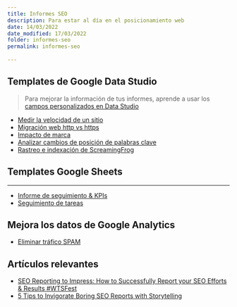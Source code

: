 ```yaml
---
title: Informes SEO
description: Para estar al día en el posicionamiento web
date: 14/03/2022
date_modified: 17/03/2022
folder: informes-seo
permalink: informes-seo
  
---
```


## Templates de Google Data Studio

> Para mejorar la información de tus informes, aprende a usar los [campos personalizados en Data Studio](https://chuletaseo.com/campos-personalizados-data-studio)
> 
- [Medir la velocidad de un sitio]( https://www.searchenginejournal.com/build-speed-dashboards-google-data-studio/321343/)
- [Migración web http vs https](https://simoncox.com/article/using-google-data-studio-to-review-your-http-to-https-migration)
- [Impacto de marca](https://www.morrowlytics.co.uk/google-data-studio/benchmarking-your-search-penetration/)
- [Analizar cambios de posición de palabras clave]( https://datastudio.google.com/u/0/reporting/1Fm7x1vc0vLokRhGf0WqaMd52mw7wjaSI/page/6zXD)
- [Rastreo e indexación de ScreamingFrog](https://datastudio.google.com/reporting/4ce5740d-318d-42bb-befc-5dfb6c7e28f0/page/p_mignxmm5rc)



## Templates Google Sheets 
--------------
- [Informe de seguimiento & KPIs](https://docs.google.com/spreadsheets/d/1zWkOVpXJ_jlHK96gz414KEryDgqIYg9V0huyvKOofzE/edit#gid=0) 
- [Seguimiento de tareas](https://docs.google.com/spreadsheets/d/1S4oO4Ss0MYlyUDm_AaRLCd5r6r3NUUd9E5LAyPa7fFM/edit?usp=sharing)

## Mejora los datos de Google Analytics

 - [Eliminar tráfico SPAM](https://chuletaseo.com/eliminar-trafico-spam-robot)

## Artículos relevantes

- [SEO Reporting to Impress: How to Successfully Report your SEO Efforts & Results #WTSFest](https://www.slideshare.net/aleydasolis/seo-reporting-to-impress-how-to-successfully-report-your-seo-efforts-results-wtsfest)
- [5 Tips to Invigorate Boring SEO Reports with Storytelling](https://moz.com/blog/seo-reports-with-storytelling)
<!--stackedit_data:
eyJoaXN0b3J5IjpbLTE4MTg5MDY0MjAsLTEzMDgyODAxNzMsMT
MwNDgzODIxLC0zODA3MTQ2MzldfQ==
-->